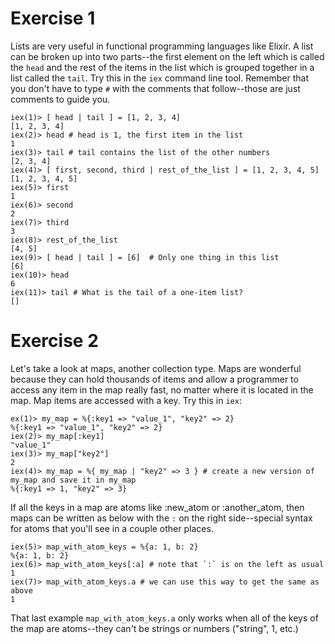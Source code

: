 # Exercise 1

Lists are very useful in functional programming languages like Elixir. A list
can be broken up into two parts--the first element on the left which is called
the `head` and the rest of the items in the list which is grouped together in
a list called the `tail`.  Try this in the `iex` command line tool. Remember
that you don't have to type `#` with the comments that follow--those are
just comments to guide you.

```
iex(1)> [ head | tail ] = [1, 2, 3, 4]
[1, 2, 3, 4]
iex(2)> head # head is 1, the first item in the list
1
iex(3)> tail # tail contains the list of the other numbers
[2, 3, 4]
iex(4)> [ first, second, third | rest_of_the_list ] = [1, 2, 3, 4, 5]
[1, 2, 3, 4, 5]
iex(5)> first
1
iex(6)> second
2
iex(7)> third
3
iex(8)> rest_of_the_list
[4, 5]
iex(9)> [ head | tail ] = [6]  # Only one thing in this list
[6]
iex(10)> head
6
iex(11)> tail # What is the tail of a one-item list?
[]
```

# Exercise 2

Let's take a look at maps, another collection type.  Maps are wonderful
because they can hold thousands of items and allow a programmer to access
any item in the map really fast, no matter where it is located in the map.
Map items are accessed with a key.  Try this in `iex`:

```
ex(1)> my_map = %{:key1 => "value_1", "key2" => 2}
%{:key1 => "value_1", "key2" => 2}
iex(2)> my_map[:key1]
"value_1"
iex(3)> my_map["key2"]
2
iex(4)> my_map = %{ my_map | "key2" => 3 } # create a new version of my_map and save it in my_map
%{:key1 => 1, "key2" => 3}
```

If all the keys in a map are atoms like :new_atom or :another_atom, then maps
can be written as below with the `:` on the right side--special syntax for
atoms that you'll see in a couple other places.
```
iex(5)> map_with_atom_keys = %{a: 1, b: 2}
%{a: 1, b: 2}
iex(6)> map_with_atom_keys[:a] # note that `:` is on the left as usual
1
iex(7)> map_with_atom_keys.a # we can use this way to get the same as above
1
```

That last example `map_with_atom_keys.a` only works when all of the keys
of the map are atoms--they can't be strings or numbers ("string", 1, etc.)
